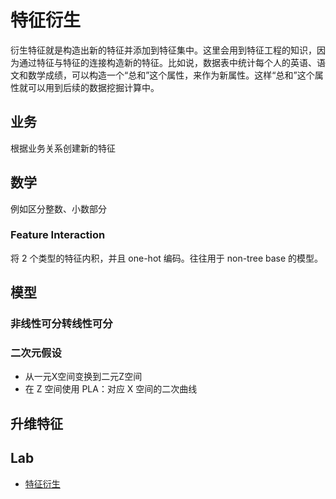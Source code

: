 # 特征衍生

衍生特征就是构造出新的特征并添加到特征集中。这里会用到特征工程的知识，因为通过特征与特征的连接构造新的特征。比如说，数据表中统计每个人的英语、语文和数学成绩，可以构造一个“总和”这个属性，来作为新属性。这样“总和”这个属性就可以用到后续的数据挖掘计算中。

## 业务

根据业务关系创建新的特征

## 数学

例如区分整数、小数部分

### Feature Interaction

将 2 个类型的特征内积，并且 one-hot 编码。往往用于 non-tree base 的模型。

## 模型

### 非线性可分转线性可分



### 二次元假设

- 从一元X空间变换到二元Z空间
- 在 Z 空间使用 PLA：对应 X 空间的二次曲线



## 升维特征



## Lab

- [特征衍生](45_generation-knn.ipynb)
